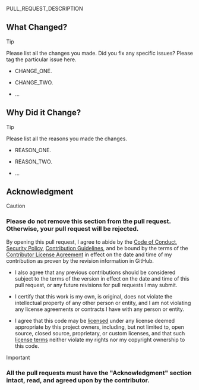 PULL_REQUEST_DESCRIPTION

## What Changed?

> [!TIP]
>
> Please list all the changes you made. Did you fix any specific issues? Please tag the particular issue here.

- CHANGE_ONE.

- CHANGE_TWO.

- ...

## Why Did it Change?

> [!TIP]
>
> Please list all the reasons you made the changes.

- REASON_ONE.

- REASON_TWO.

- ...

## Acknowledgment

> [!CAUTION]
>
> ### Please do not remove this section from the pull request. Otherwise, your pull request will be rejected.

By opening this pull request, I agree to abide by the [Code of Conduct](../blob/main/code_of_conduct.md),
[Security Policy](../blob/main/security.md), [Contribution Guidelines](../blob/main/contributing.md), and be bound by
the terms of the [Contributor License Agreement](../blob/main/contributor_license_agreement.md) in effect on the date
and time of my contribution as proven by the revision information in GitHub.

- I also agree that any previous contributions should be considered subject to the terms of the version in effect on
  the date and time of this pull request, or any future revisions for pull requests I may submit.

- I certify that this work is my own, is original, does not violate the intellectual property of any other person or
  entity, and I am not violating any license agreements or contracts I have with any person or entity.

- I agree that this code may be [licensed](../blob/main/license.md) under any license deemed appropriate by this
  project owners, including, but not limited to, open source, closed source, proprietary, or custom licenses, and that
  such [license terms](../blob/main/license.md) neither violate my rights nor my copyright ownership to this code.

> [!IMPORTANT]
>
> ### All the pull requests must have the "Acknowledgment" section intact, read, and agreed upon by the contributor.
